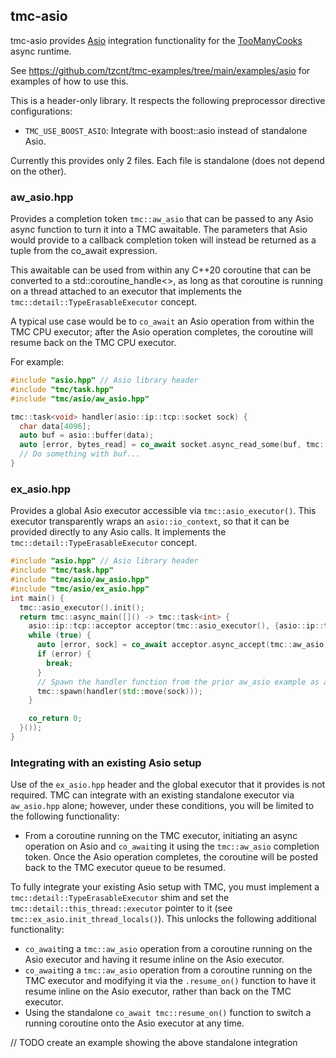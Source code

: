 ## tmc-asio
tmc-asio provides [Asio](https://think-async.com/Asio/) integration functionality for the [TooManyCooks](https://github.com/tzcnt/TooManyCooks) async runtime.

See https://github.com/tzcnt/tmc-examples/tree/main/examples/asio for examples of how to use this.

This is a header-only library. It respects the following preprocessor directive configurations:
- `TMC_USE_BOOST_ASIO`: Integrate with boost::asio instead of standalone Asio.

Currently this provides only 2 files. Each file is standalone (does not depend on the other).

### aw_asio.hpp
Provides a completion token `tmc::aw_asio` that can be passed to any Asio async function to turn it into a TMC awaitable. The parameters that Asio would provide to a callback completion token will instead be returned as a tuple from the co_await expression.

This awaitable can be used from within any C++20 coroutine that can be converted to a std::coroutine_handle<>, as long as that coroutine is running on a thread attached to an executor that implements the `tmc::detail::TypeErasableExecutor` concept.

A typical use case would be to `co_await` an Asio operation from within the TMC CPU executor; after the Asio operation completes, the coroutine will resume back on the TMC CPU executor.

For example:
```cpp
#include "asio.hpp" // Asio library header
#include "tmc/task.hpp"
#include "tmc/asio/aw_asio.hpp"

tmc::task<void> handler(asio::ip::tcp::socket sock) {
  char data[4096];
  auto buf = asio::buffer(data);
  auto [error, bytes_read] = co_await socket.async_read_some(buf, tmc::aw_asio);
  // Do something with buf...
}
```

### ex_asio.hpp
Provides a global Asio executor accessible via `tmc::asio_executor()`. This executor transparently wraps an `asio::io_context`, so that it can be provided directly to any Asio calls. It implements the `tmc::detail::TypeErasableExecutor` concept.

```cpp
#include "asio.hpp" // Asio library header
#include "tmc/task.hpp"
#include "tmc/asio/aw_asio.hpp"
#include "tmc/asio/ex_asio.hpp"
int main() {
  tmc::asio_executor().init();
  return tmc::async_main([]() -> tmc::task<int> {
    asio::ip::tcp::acceptor acceptor(tmc::asio_executor(), {asio::ip::tcp::v4(), 55555});
    while (true) {
      auto [error, sock] = co_await acceptor.async_accept(tmc::aw_asio);
      if (error) {
        break;
      }
      // Spawn the handler function from the prior aw_asio example as a detached coroutine.
      tmc::spawn(handler(std::move(sock)));
    }

    co_return 0;
  }());
}
```

### Integrating with an existing Asio setup
Use of the `ex_asio.hpp` header and the global executor that it provides is not required. TMC can integrate with an existing standalone executor via `aw_asio.hpp` alone; however, under these conditions, you will be limited to the following functionality:
- From a coroutine running on the TMC executor, initiating an async operation on Asio and `co_await`ing it using the `tmc::aw_asio` completion token. Once the Asio operation completes, the coroutine will be posted back to the TMC executor queue to be resumed.


To fully integrate your existing Asio setup with TMC, you must implement a `tmc::detail::TypeErasableExecutor` shim and set the `tmc::detail::this_thread::executor` pointer to it (see `tmc::ex_asio.init_thread_locals()`). This unlocks the following additional functionality:
- `co_await`ing a `tmc::aw_asio` operation from a coroutine running on the Asio executor and having it resume inline on the Asio executor.
- `co_await`ing a `tmc::aw_asio` operation from a coroutine running on the TMC executor and modifying it via the `.resume_on()` function to have it resume inline on the Asio executor, rather than back on the TMC executor.
- Using the standalone `co_await tmc::resume_on()` function to switch a running coroutine onto the Asio executor at any time.

// TODO create an example showing the above standalone integration
